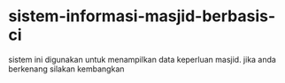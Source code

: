 # sistem-informasi-masjid-berbasis-ci
sistem ini digunakan untuk menampilkan data keperluan masjid. jika anda berkenang silakan kembangkan
